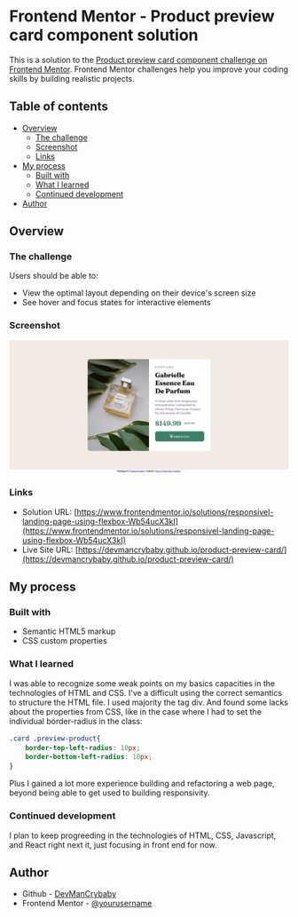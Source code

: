# Frontend Mentor - Product preview card component solution

This is a solution to the [Product preview card component challenge on Frontend Mentor](https://www.frontendmentor.io/challenges/product-preview-card-component-GO7UmttRfa). Frontend Mentor challenges help you improve your coding skills by building realistic projects. 

## Table of contents

- [Overview](#overview)
  - [The challenge](#the-challenge)
  - [Screenshot](#screenshot)
  - [Links](#links)
- [My process](#my-process)
  - [Built with](#built-with)
  - [What I learned](#what-i-learned)
  - [Continued development](#continued-development)
- [Author](#author)

## Overview

### The challenge

Users should be able to:

- View the optimal layout depending on their device's screen size
- See hover and focus states for interactive elements

### Screenshot

![final result screenshot](./screenshot.png)

### Links

- Solution URL: [https://www.frontendmentor.io/solutions/responsivel-landing-page-using-flexbox-Wb54ucX3kI](https://www.frontendmentor.io/solutions/responsivel-landing-page-using-flexbox-Wb54ucX3kI)
- Live Site URL: [https://devmancrybaby.github.io/product-preview-card/](https://devmancrybaby.github.io/product-preview-card/)

## My process

### Built with

- Semantic HTML5 markup
- CSS custom properties

### What I learned

I was able to recognize some weak points on my basics capacities in the technologies of HTML and CSS.
I've a difficult using the correct semantics to structure the HTML file. I used majority the tag div.
And found some lacks about the properties from CSS, like in the case where I had to set the individual border-radius in the class:
```css 
.card .preview-product{
    border-top-left-radius: 10px;
    border-bottom-left-radius: 10px;
} 
```

Plus I gained a lot more experience building and refactoring a web page, beyond being able to get used to building responsivity.

### Continued development

I plan to keep progreeding in the technologies of HTML, CSS, Javascript, and React right next it, just focusing in front end for now.

## Author

- Github - [DevManCrybaby](https://github.com/DevManCrybaby)
- Frontend Mentor - [@yourusername](https://www.frontendmentor.io/profile/DevManCrybaby)
